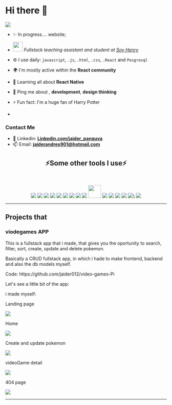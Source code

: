 
# Hi there 👋  #
<img src="https://readme-typing-svg.herokuapp.com?color=E6B5776697&lines=I'+am+a+fullstack+developer">

- ✨ In progress.... website;


- <p>  <img src="https://media.giphy.com/media/fYSnHlufseco8Fh93Z/giphy.gif" width="30"> <em>Fullstack teaching assistant and student at <a href="https://www.soyhenry.com">Soy Henry</a></em></p>
- ⚙️ I use daily: `javascript`, `.js`, `.html`, `.css`, `.React` and `Posgresql`
- 🌍 I'm mostly active within the **React community**
- 🌱 Learning all about **React Native**
- 💬 Ping me about  , **development**, **design thinking**
- ⚡️ Fun fact: I'm a huge fan of Harry Potter
- 
### Contact Me

- 🤵 Linkedin: **[Linkedin.com/jaider_panquva](https://www.linkedin.com/in/jaider-andres-panqueva12/)**
- 📫 Email: **jaiderandres901@hotmail.com**

<h2 align="center">⚡Some other tools I use⚡</h2>
<br>
<p align=center>
<a href="https://www.w3schools.com/html/" target="_blank"><img src="https://img.icons8.com/color/48/000000/html-5.png"/></a>
<a href="https://www.w3schools.com/css/" target="_blank"><img src="https://img.icons8.com/color/48/000000/css3.png"/></a>
<a href="https://www.javascript.com/" target="_blank"><img src="https://img.icons8.com/color/48/000000/javascript.png"/></a>
<a href="https://www.typescriptlang.org/" target="_blank"><img src="https://img.icons8.com/color/48/000000/typescript.png"/></a>
<a href="https://www.python.com/" target="_blank"><img src="https://img.icons8.com/color/48/000000/python.png"/></a>
<a href="https://reactjs.org/" target="_blank"><img src="https://img.icons8.com/color/48/000000/react-native.png"/></a>
<a href="https://redux.js.org/" target="_blank"><img src="https://img.icons8.com/color/48/000000/redux.png"/></a>
<a href="https://nodejs.org/" target="_blank"><img src="https://img.icons8.com/color/48/000000/nodejs.png"/></a>
<a href="https://expressjs.com/" target="_blank"><img src="https://img.icons8.com/color/48/000000/express.png"/></a>
<a href="https://sequelize.org/" target="_blank"><img width="40px" src="https://s2.qwant.com/thumbr/0x380/f/1/def6e5a6cedacd5856251aeaef7e52119bf19a4f70ada987080f4a3db8e074/sequelize-logo-png-transparent.png?u=https%3A%2F%2Fcdn.freebiesupply.com%2Flogos%2Flarge%2F2x%2Fsequelize-logo-png-transparent.png&q=0&b=1&p=0&a=0"/></a>
<a href="https://www.postgresql.org/" target="_blank"><img src="https://img.icons8.com/color/48/000000/postgresql.png"/></a>
<a href="https://www.mongodb.com/" target="_blank"><img src="https://img.icons8.com/color/48/000000/mongodb.png"/></a>
<a href="https://www.mongodb.com/" target="_blank"><img src="https://img.icons8.com/color/48/000000/firebase.png"/></a>
<a href="https://mui.com/" target="_blank"><img src="https://img.icons8.com/color/48/000000/material-ui.png"/></a>
<a href="https://getbootstrap.com/" target="_blank"><img src="https://img.icons8.com/color/48/000000/bootstrap.png"/></a>\
<a href="https://github.com/" target="_blank"><img src="https://img.icons8.com/color/48/000000/github.png"/></a>
  <br>
</p>


<hr>

## Projects that ##

<h3> viodegames APP </h3>
<p> This is a fullstack app that i made, that gives you the oportunity to search, filter, sort, create, update and delete pokemon. </p>
<p> Basically a CRUD fullstack app, in which i hade to make frontend, backend and also the db models myself. </p>
<p> Code: https://github.com/jaider012/video-games-Pi </p>

<p>Let's see a little bit of the app: </p>


i made myself:

<p>  Landing page </p>
<img src="https://user-images.githubusercontent.com/78737841/162270656-5e1afa4a-1cf3-44c8-a46e-527911ca94af.PNG">
<p> Home </p>
<img src="https://user-images.githubusercontent.com/78737841/162270995-55f08caa-4a84-4d06-b756-0a2e8bc558f3.PNG">
<p> Create and update pokemon </p>
<img src="https://user-images.githubusercontent.com/78737841/162270991-1489c313-cb80-4c2e-9c78-29b855531c05.PNG">
<p> videoGame detail </p>
<img src="https://user-images.githubusercontent.com/78737841/162271592-a3cb33fe-5d4e-441b-97e5-2cfeaf71119f.PNG">
<p> 404 page  </p>
<img src="https://user-images.githubusercontent.com/78737841/162270976-cda9239e-09b6-4d13-b370-028c552082f2.PNG">
<hr> 

